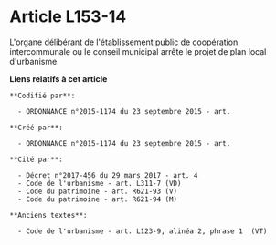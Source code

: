 # Article L153-14

L'organe délibérant de l'établissement public de coopération intercommunale ou le conseil municipal arrête le projet de plan
local d'urbanisme.

**Liens relatifs à cet article**

	**Codifié par**:

	  - ORDONNANCE n°2015-1174 du 23 septembre 2015 - art.

	**Créé par**:

	  - ORDONNANCE n°2015-1174 du 23 septembre 2015 - art.

	**Cité par**:

	  - Décret n°2017-456 du 29 mars 2017 - art. 4
	  - Code de l'urbanisme - art. L311-7 (VD)
	  - Code du patrimoine - art. R621-93 (V)
	  - Code du patrimoine - art. R621-94 (M)

	**Anciens textes**:

	  - Code de l'urbanisme - art. L123-9, alinéa 2, phrase 1  (VT)

